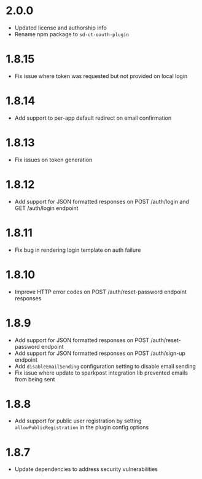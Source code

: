 # 2.0.0
- Updated license and authorship info
- Rename npm package to `sd-ct-oauth-plugin`

# 1.8.15
- Fix issue where token was requested but not provided on local login

# 1.8.14
- Add support to per-app default redirect on email confirmation

# 1.8.13
- Fix issues on token generation

# 1.8.12
- Add support for JSON formatted responses on POST /auth/login and GET /auth/login endpoint

# 1.8.11
- Fix bug in rendering login template on auth failure

# 1.8.10
- Improve HTTP error codes on POST /auth/reset-password endpoint responses

# 1.8.9
- Add support for JSON formatted responses on POST /auth/reset-password endpoint
- Add support for JSON formatted responses on POST /auth/sign-up endpoint
- Add `disableEmailSending` configuration setting to disable email sending
- Fix issue where update to sparkpost integration lib prevented emails from being sent

# 1.8.8
- Add support for public user registration by setting `allowPublicRegistration` in the plugin config options

# 1.8.7
- Update dependencies to address security vulnerabilities

